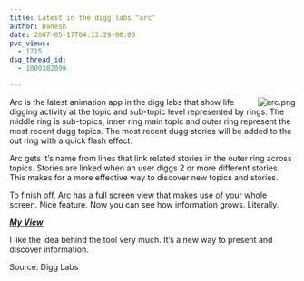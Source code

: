 ```yaml
---
title: Latest in the digg labs “arc”
author: Danesh
date: 2007-05-17T04:13:29+00:00
pvc_views:
  - 1715
dsq_thread_id:
  - 1000382099

---
```

[<img src="/wp-content/uploads/2007/05/arc.png" title="arc.png" alt="arc.png" align="right" />][1]Arc is the latest animation app in the digg labs that show life digging activity at the topic and sub-topic level represented by rings. The middle ring is sub-topics, inner ring main topic and outer ring represent the most recent dugg topics. The most recent dugg stories will be added to the out ring with a quick flash effect.

Arc gets it&#8217;s name from lines that link related stories in the outer ring across topics. Stories are linked when an user diggs 2 or more different stories. This makes for a more effective way to discover new topics and stories.

To finish off, Arc has a full screen view that makes use of your whole screen. Nice feature. Now you can see how information grows. Literally.

_<u><strong>My View</strong></u>_

I like the idea behind the tool very much. It&#8217;s a new way to present and discover information.

Source: Digg Labs

 [1]: /wp-content/uploads/2007/05/arc.png "arc.png"